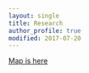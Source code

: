 ```yaml
---
layout: single
title: Research
author_profile: true
modified: 2017-07-20
---
```


[Map is here](nepdavis.github.io/_includes/obesity_map.html/)

